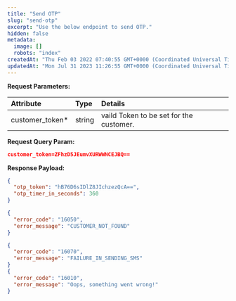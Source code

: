 ```yaml
---
title: "Send OTP"
slug: "send-otp"
excerpt: "Use the below endpoint to send OTP."
hidden: false
metadata: 
  image: []
  robots: "index"
createdAt: "Thu Feb 03 2022 07:40:55 GMT+0000 (Coordinated Universal Time)"
updatedAt: "Mon Jul 31 2023 11:26:55 GMT+0000 (Coordinated Universal Time)"
---
```

**Request Parameters:** 

| Attribute        | Type   | Details                                 |
| :--------------- | :----- | :-------------------------------------- |
| customer_token\* | string | vaild Token to be set for the customer. |

**Request Query Param:** 

```json JSON
customer_token=ZFhzD5JEumvXURWWNCEJBQ==
```

**Response Payload:** 

```json 200 Success
{
  "otp_token": "hB76D6sIDlZ8JIchzezQcA==",
  "otp_timer_in_seconds": 360
}
```
```json 400 Bad Request
{
  "error_code": "16050",
  "error_message": "CUSTOMER_NOT_FOUND"
}
```
```json 500 Internal Server Error
{
  "error_code": "16070",
  "error_message": "FAILURE_IN_SENDING_SMS"
}
{
  "error_code": "16010",
  "error_message": "Oops, something went wrong!"
}
```

